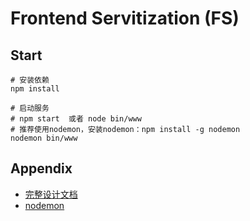 # Frontend Servitization (FS)

## Start

```
# 安装依赖
npm install

# 启动服务
# npm start  或者 node bin/www
# 推荐使用nodemon，安装nodemon：npm install -g nodemon
nodemon bin/www
```

## Appendix

- [完整设计文档](https://git.corp.angejia.com/service/design/wikis/Frontend/ProjectDesign/FS/index)
- [nodemon](https://github.com/remy/nodemon)